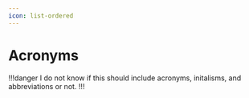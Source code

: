 ```yaml
---
icon: list-ordered
---
```


# Acronyms

!!!danger
I do not know if this should include acronyms, initalisms, and abbreviations or not.
!!!